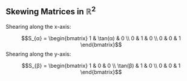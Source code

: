 ## Skewing Matrices in $ℝ^2$

Shearing along the x-axis:

$$S_{α} = \begin{bmatrix}
1 & \tan(α) & 0 \\
0 & 1 & 0 \\
0 & 0 & 1
\end{bmatrix}$$
Shearing along the y-axis:

$$S_{β} = \begin{bmatrix}
1 & 0 & 0 \\ 
\tan(β) & 1 & 0 \\ 
0 & 0 & 1 
\end{bmatrix}$$
